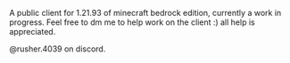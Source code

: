 A public client for 1.21.93 of minecraft bedrock edition, currently a work in progress. Feel free to dm me to help work on the client :) all help is appreciated. 

@rusher.4039 on discord.
